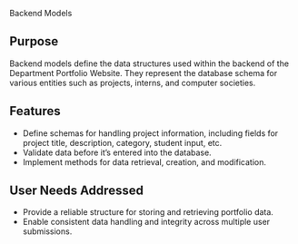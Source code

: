 Backend Models

## Purpose
Backend models define the data structures used within the backend of the Department Portfolio Website. They represent the database schema for various entities such as projects, interns, and computer societies.

## Features
- Define schemas for handling project information, including fields for project title, description, category, student input, etc.
- Validate data before it’s entered into the database.
- Implement methods for data retrieval, creation, and modification.

## User Needs Addressed
- Provide a reliable structure for storing and retrieving portfolio data.
- Enable consistent data handling and integrity across multiple user submissions.

